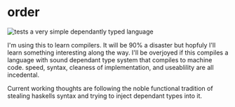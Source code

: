 # order
![tests](https://github.com/MarcusDunn/order/actions/workflows/test.yml/badge.svg)
a very simple dependantly typed language

I'm using this to learn compilers. It will be 90% a disaster but hopfuly I'll learn something interesting along the way.
I'll be overjoyed if this compiles a language with sound dependant type system that compiles to machine code. speed, syntax, cleaness of implementation,
and useablility are all incedental.

Current working thoughts are following the noble functional tradition of stealing haskells syntax and trying to inject dependant types into it.
